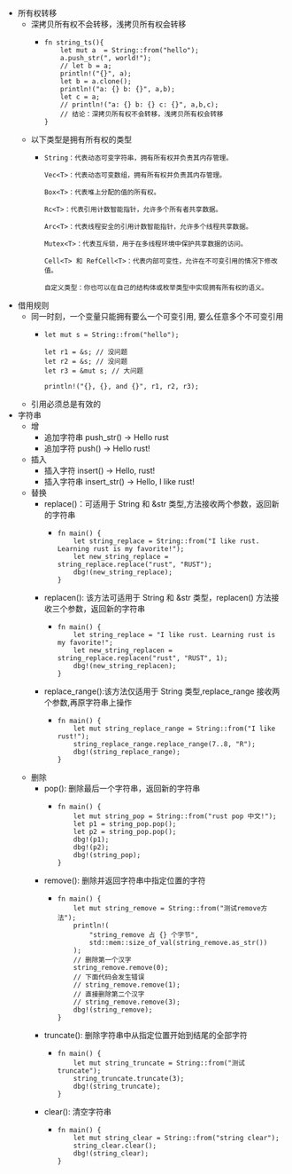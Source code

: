 - 所有权转移
	- 深拷贝所有权不会转移，浅拷贝所有权会转移
		- ```
		  fn string_ts(){
		      let mut a  = String::from("hello");
		      a.push_str(", world!");
		      // let b = a;
		      println!("{}", a);
		      let b = a.clone();
		      println!("a: {} b: {}", a,b);
		      let c = a;
		      // println!("a: {} b: {} c: {}", a,b,c);
		      // 结论：深拷贝所有权不会转移，浅拷贝所有权会转移
		  }
		  ```
	- 以下类型是拥有所有权的类型
		- ```
		  String：代表动态可变字符串，拥有所有权并负责其内存管理。
		  
		  Vec<T>：代表动态可变数组，拥有所有权并负责其内存管理。
		  
		  Box<T>：代表堆上分配的值的所有权。
		  
		  Rc<T>：代表引用计数智能指针，允许多个所有者共享数据。
		  
		  Arc<T>：代表线程安全的引用计数智能指针，允许多个线程共享数据。
		  
		  Mutex<T>：代表互斥锁，用于在多线程环境中保护共享数据的访问。
		  
		  Cell<T> 和 RefCell<T>：代表内部可变性，允许在不可变引用的情况下修改值。
		  
		  自定义类型：你也可以在自己的结构体或枚举类型中实现拥有所有权的语义。
		  ```
- 借用规则
	- 同一时刻，一个变量只能拥有要么一个可变引用, 要么任意多个不可变引用
		- ```
		  let mut s = String::from("hello");
		  
		  let r1 = &s; // 没问题
		  let r2 = &s; // 没问题
		  let r3 = &mut s; // 大问题
		  
		  println!("{}, {}, and {}", r1, r2, r3);
		  ```
	- 引用必须总是有效的
- 字符串
	- 增
		- 追加字符串 push_str() -> Hello rust
		- 追加字符 push() -> Hello rust!
	- 插入
		- 插入字符 insert() -> Hello, rust!
		- 插入字符串 insert_str() -> Hello, I like rust!
	- 替换
		- replace()：可适用于 String 和 &str 类型,方法接收两个参数，返回新的字符串
			- ```
			  fn main() {
			      let string_replace = String::from("I like rust. Learning rust is my favorite!");
			      let new_string_replace = string_replace.replace("rust", "RUST");
			      dbg!(new_string_replace);
			  }
			  ```
		- replacen(): 该方法可适用于 String 和 &str 类型，replacen() 方法接收三个参数，返回新的字符串
			- ```
			  fn main() {
			      let string_replace = "I like rust. Learning rust is my favorite!";
			      let new_string_replacen = string_replace.replacen("rust", "RUST", 1);
			      dbg!(new_string_replacen);
			  }
			  ```
		- replace_range():该方法仅适用于 String 类型,replace_range 接收两个参数,再原字符串上操作
			- ```
			  fn main() {
			      let mut string_replace_range = String::from("I like rust!");
			      string_replace_range.replace_range(7..8, "R");
			      dbg!(string_replace_range);
			  }
			  ```
	- 删除
		- pop(): 删除最后一个字符串，返回新的字符串
			- ```
			  fn main() {
			      let mut string_pop = String::from("rust pop 中文!");
			      let p1 = string_pop.pop();
			      let p2 = string_pop.pop();
			      dbg!(p1);
			      dbg!(p2);
			      dbg!(string_pop);
			  }
			  ```
		- remove(): 删除并返回字符串中指定位置的字符
			- ```
			  fn main() {
			      let mut string_remove = String::from("测试remove方法");
			      println!(
			          "string_remove 占 {} 个字节",
			          std::mem::size_of_val(string_remove.as_str())
			      );
			      // 删除第一个汉字
			      string_remove.remove(0);
			      // 下面代码会发生错误
			      // string_remove.remove(1);
			      // 直接删除第二个汉字
			      // string_remove.remove(3);
			      dbg!(string_remove);
			  }
			  ```
		- truncate():  删除字符串中从指定位置开始到结尾的全部字符
			- ```
			  fn main() {
			      let mut string_truncate = String::from("测试truncate");
			      string_truncate.truncate(3);
			      dbg!(string_truncate);
			  }
			  ```
		- clear():  清空字符串
			- ```
			  fn main() {
			      let mut string_clear = String::from("string clear");
			      string_clear.clear();
			      dbg!(string_clear);
			  }
			  ```